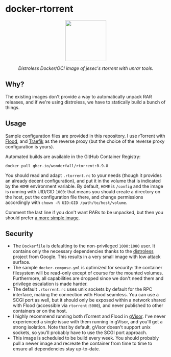 # docker-rtorrent

<p align="center"><a target="_blank"><img height="128" src="https://raw.githubusercontent.com/wonderfall/docker-rtorrent/main/.github/assets/docker-rtorrent.png"></a></p>
<p align="center"><i>Distroless Docker/OCI image of jesec's rtorrent with unrar tools.</i></p>

## Why?
The existing images don't provide a way to automatically unpack RAR releases, and if we're using distroless, we have to statically build a bunch of things.

## Usage
Sample configuration files are provided in this repository. I use rTorrent with [Flood](https://github.com/jesec/flood), and [Traefik](https://github.com/traefik/traefik) as the reverse proxy (but the choice of the reverse proxy configuration is yours).

Automated builds are available in the GitHub Container Registry:

```
docker pull ghcr.io/wonderfall/rtorrent:0.9.8
```

You should read and adapt `.rtorrent.rc` to your needs (though it provides an already decent configuration), and put it in the volume that is indicated by the `HOME` environment variable. By default, `HOME` is `/config` and the image is running with UID/GID `1000`: that means you should create a directory on the host, put the configuration file there, and change permissions accordingly with `chown -R UID:GID /path/to/host/volume`.

Comment the last line if you don't want RARs to be unpacked, but then you should prefer [a more simple image](https://github.com/jesec/rtorrent).

## Security
- The `Dockerfile` is defaulting to the non-privileged `1000:1000` user. It contains only the necessary dependencies thanks to the [distroless](https://github.com/GoogleContainerTools/distroless) project from Google. This results in a very small image with low attack surface.
- The sample `docker-compose.yml` is optimized for security: the container filesystem will be read-only except of course for the mounted volumes. Furthermore, all capabilities are dropped since we don't need them and privilege escalation is made harder.
- The default `.rtorrent.rc` uses unix sockets by default for the RPC interface, making the connection with Flood seamless. You can use a SCGI port as well, but it should only be exposed within a network shared with Flood (accessible via `rtorrent:5000`), and never published to other containers or on the host.
- I highly recommend running both rTorrent and Flood in [gVisor](https://gvisor.dev/). I've never experienced a single issue with them running in gVisor, and you'll get a strong isolation. Note that by default, gVisor doesn't support unix sockets, so you'll probably have to use the SCGI port approach.
- This image is scheduled to be build every week. You should probably pull a newer image and recreate the container from time to time to ensure all dependencies stay up-to-date.
